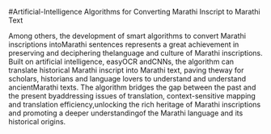 #Artificial-Intelligence Algorithms for Converting Marathi Inscript to Marathi Text

Among others, the development of smart algorithms to convert Marathi inscriptions intoMarathi sentences represents a great achievement in preserving and deciphering thelanguage and culture of Marathi inscriptions. Built on artificial intelligence, easyOCR andCNNs, the algorithm can translate historical Marathi inscript into Marathi text, paving theway for scholars, historians and language lovers to understand and understand ancientMarathi texts. The algorithm bridges the gap between the past and the present byaddressing issues of translation, context-sensitive mapping and translation efficiency,unlocking the rich heritage of Marathi inscriptions and promoting a deeper understandingof the Marathi language and its historical origins.
